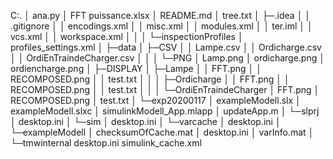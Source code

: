 C:.
│  ana.py
│  FFT puissance.xlsx
│  README.md
│  tree.txt
│
├─.idea
│  │  .gitignore
│  │  encodings.xml
│  │  misc.xml
│  │  modules.xml
│  │  ter.iml
│  │  vcs.xml
│  │  workspace.xml
│  │
│  └─inspectionProfiles
│          profiles_settings.xml
│
├─data
│  ├─CSV
│  │      Lampe.csv
│  │      Ordicharge.csv
│  │      OrdiEnTraindeCharger.csv
│  │
│  └─PNG
│          Lamp.png
│          ordicharge.png
│          ordiencharge.png
│
├─DISPLAY
│  ├─Lampe
│  │      FFT.png
│  │      RECOMPOSED.png
│  │      test.txt
│  │
│  ├─Ordicharge
│  │      FFT.png
│  │      RECOMPOSED.png
│  │      test.txt
│  │
│  └─OrdiEnTraindeCharger
│          FFT.png
│          RECOMPOSED.png
│          test.txt
│
└─exp20200117
    │  exampleModell.slx
    │  exampleModell.slxc
    │  simulinkModell_App.mlapp
    │  updateApp.m
    │
    └─slprj
        │  desktop.ini
        │
        └─sim
            │  desktop.ini
            │
            └─varcache
                │  desktop.ini
                │
                └─exampleModell
                    │  checksumOfCache.mat
                    │  desktop.ini
                    │  varInfo.mat
                    │
                    └─tmwinternal
                            desktop.ini
                            simulink_cache.xml
